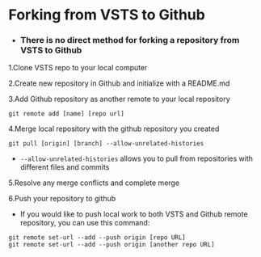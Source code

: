 # Forking from VSTS to Github

* ### There is no direct method for forking a repository from VSTS to Github

1.Clone VSTS repo to your local computer

2.Create new repository in Github and initialize with a README.md

3.Add Github repository as another remote to your local repository

``` git remote add [name] [repo url] ``` 

4.Merge local repository with the github repository you created

``` git pull [origin] [branch] --allow-unrelated-histories ```

* ```--allow-unrelated-histories``` allows you to pull from repositories with different files and commits

5.Resolve any merge conflicts and complete merge

6.Push your repository to github

* If you would like to push local work to both VSTS and Github remote repository, you can use this command:

``` 
git remote set-url --add --push origin [repo URL]
git remote set-url --add --push origin [another repo URL] 

```